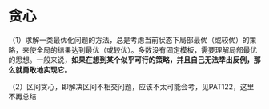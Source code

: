 # 贪心

（1）求解一类最优化问题的方法，总是考虑当前状态下局部最优（或较优）的策略，来使全局的结果达到最优（或较优）。多数没有固定模板，需要理解局部最优的思想。一般来说，**如果在想到某个似乎可行的策略，并且自己无法举出反例，那么就勇敢地实现它。**

（2）区间贪心，即解决区间不相交问题，应该不太可能会考，见PAT122，这里不再总结
